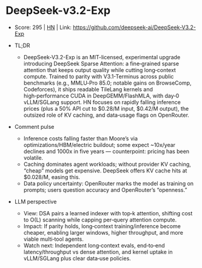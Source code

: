 # DeepSeek-v3.2-Exp

- Score: 295 | [HN](https://news.ycombinator.com/item?id=45412098) | Link: https://github.com/deepseek-ai/DeepSeek-V3.2-Exp

- TL;DR
    - DeepSeek-V3.2-Exp is an MIT-licensed, experimental upgrade introducing DeepSeek Sparse Attention: a fine‑grained sparse attention that keeps output quality while cutting long‑context compute. Trained to parity with V3.1-Terminus across public benchmarks (e.g., MMLU‑Pro 85.0; notable gains on BrowseComp, Codeforces), it ships readable TileLang kernels and high‑performance CUDA in DeepGEMM/FlashMLA, with day‑0 vLLM/SGLang support. HN focuses on rapidly falling inference prices (plus a 50% API cut to $0.28/M input, $0.42/M output), the outsized role of KV caching, and data‑usage flags on OpenRouter.

- Comment pulse
    - Inference costs falling faster than Moore’s via optimizations/HBM/electric buildout; some expect ~10x/year declines and 1000x in five years — counterpoint: pricing has been volatile.
    - Caching dominates agent workloads; without provider KV caching, “cheap” models get expensive. DeepSeek offers KV cache hits at $0.028/M, easing this.
    - Data policy uncertainty: OpenRouter marks the model as training on prompts; users question accuracy and OpenRouter’s “openness.”

- LLM perspective
    - View: DSA pairs a learned indexer with top‑k attention, shifting cost to O(L) scanning while capping per‑query attention compute.
    - Impact: If parity holds, long‑context training/inference become cheaper, enabling larger windows, higher throughput, and more viable multi‑tool agents.
    - Watch next: Independent long‑context evals, end‑to‑end latency/throughput vs dense attention, and kernel uptake in vLLM/SGLang plus clear data‑use policies.
